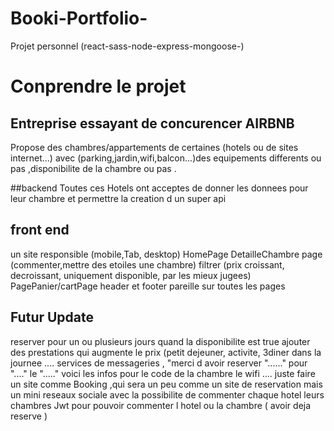 # Booki-Portfolio-
Projet personnel (react-sass-node-express-mongoose-)
# Conprendre le projet
## Entreprise essayant de concurencer AIRBNB

Propose des chambres/appartements de certaines (hotels ou de sites internet...) 
avec (parking,jardin,wifi,balcon...)des equipements differents ou pas ,disponibilite de la chambre ou pas .

##backend
Toutes ces Hotels ont acceptes de donner les donnees pour leur chambre et permettre la creation d un super api

## front end
un site responsible (mobile,Tab, desktop)
HomePage
DetailleChambre page (commenter,mettre des etoiles une chambre)
filtrer (prix croissant, decroissant, uniquement disponible, par les mieux jugees)
PagePanier/cartPage 
header et footer pareille sur toutes les pages 


## Futur Update 
reserver pour un ou plusieurs jours quand la disponibilite est true 
ajouter des prestations qui augmente le prix (petit dejeuner, activite, 3diner dans la journee .... 
services de messageries , "merci d avoir reserver "......" pour "...." le "....." voici les infos pour le code de la chambre le wifi ....
juste faire un site comme Booking ,qui sera un peu comme un site de reservation mais un mini reseaux sociale avec la possibilite
de commenter chaque hotel leurs chambres Jwt pour pouvoir commenter l hotel ou la chambre ( avoir deja reserve )
